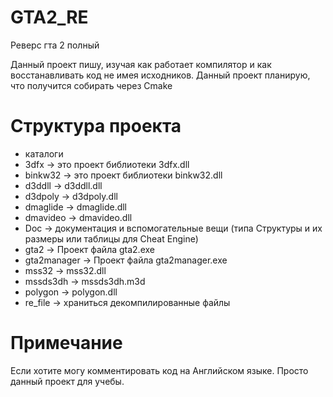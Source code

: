 # GTA2_RE
Реверс гта 2 полный 

Данный проект пишу, изучая как работает компилятор и как восстанавливать код не имея исходников.
Данный проект планирую, что получится собирать через Cmake



# Структура проекта 

- каталоги 
- 3dfx -> это проект библиотеки 3dfx.dll
- binkw32 -> это проект библиотеки binkw32.dll
- d3ddll -> d3ddll.dll
- d3dpoly -> d3dpoly.dll
- dmaglide -> dmaglide.dll
- dmavideo -> dmavideo.dll
- Doc  -> документация и вспомогательные вещи (типа Структуры и их размеры или таблицы для Cheat Engine)
- gta2 -> Проект файла gta2.exe
- gta2manager -> Проект файла gta2manager.exe
- mss32   -> mss32.dll
- mssds3dh  ->  mssds3dh.m3d
- polygon  -> polygon.dll
- re_file -> храниться декомпилированные  файлы


# Примечание 
Если хотите могу комментировать код на Английском языке.  Просто данный проект для учебы.



